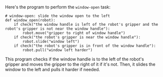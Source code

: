 Here's the program to perform the `window-open` task:

```
# window-open: slide the window open to the left
def window_open(robot):
    if check("the window handle is left of the robot's gripper and the robot's gripper is not near the window handle"):
        robot.move("gripper to right of window handle")
    if check("the robot's gripper is near the window handle"):
        robot.slide("window left")
    if check("the robot's gripper is in front of the window handle"):
        robot.pull("window left harder")
```

This program checks if the window handle is to the left of the robot's gripper and moves the gripper to the right of it if it's not.
Then, it slides the window to the left and pulls it harder if needed.